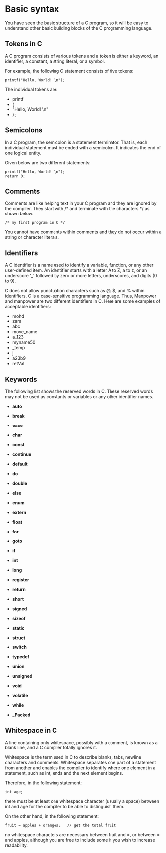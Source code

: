 # Basic syntax

You have seen the basic structure of a C program, so it will be easy to understand other basic building 
blocks of the C programming language.

## Tokens in C

A C program consists of various tokens and a token is either a keyword, an identifier, a constant, a 
string literal, or a symbol. 

For example, the following C statement consists of five tokens:

`printf("Hello, World! \n");`

The individual tokens are:

- printf
- (
- "Hello, World! \n"
- )
 ;

## Semicolons

In a C program, the semicolon is a statement terminator. That is, each individual statement must be ended with a 
semicolon. It indicates the end of one logical entity.

Given below are two different statements:

```
printf("Hello, World! \n");
return 0;
```

## Comments

Comments are like helping text in your C program and they are ignored by the compiler. They start with /* and terminate 
with the characters */ as shown below:

`/* my first program in C */`

You cannot have comments within comments and they do not occur within a string or character literals.

## Identifiers

A C identifier is a name used to identify a variable, function, or any other user-defined item. An identifier starts 
with a letter A to Z, a to z, or an underscore '_' followed by zero or more letters, underscores, and digits (0 to 9).

C does not allow punctuation characters such as @, $, and % within identifiers. C is a case-sensitive programming 
language. Thus, Manpower and manpower are two different identifiers in C. Here are some examples of acceptable 
identifiers:

- mohd
- zara
- abc
- move_name
- a_123
- myname50
- _temp
- j
- a23b9
- retVal

## Keywords

The following list shows the reserved words in C. These reserved words may not be used as constants or variables or any 
other identifier names.

- **auto**
- **break**
- **case** 
- **char**
- **const**
- **continue**
- **default**
- **do**
- **double**
- **else**
- **enum**
- **extern** 
- **float**
- **for**
- **goto**
- **if**
- **int**
- **long**
- **register**

- **return**
- **short**
- **signed**
- **sizeof**
- **static**
- **struct**
- **switch**
- **typedef**
- **union**
- **unsigned**
- **void**
- **volatile**
- **while**
- **_Packed**

## Whitespace in C

A line containing only whitespace, possibly with a comment, is known as a blank line, and a C compiler totally ignores 
it.

Whitespace is the term used in C to describe blanks, tabs, newline characters and comments. Whitespace separates one 
part of a statement from another and enables the compiler to identify where one element in a statement, such as int, 
ends and the next element begins.

Therefore, in the following statement:

`int age;`

there must be at least one whitespace character (usually a space) between int and age for the compiler to be able to 
distinguish them.

On the other hand, in the following statement:

`fruit = apples + oranges;   // get the total fruit`

no whitespace characters are necessary between fruit and =, or between = and apples, although you are free to include 
some if you wish to increase readability.